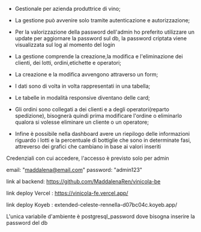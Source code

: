 - Gestionale per azienda produttrice di vino;


- La gestione può avvenire solo tramite autenticazione e autorizzazione;
- Per la valorizzazione della password dell'admin ho preferito utilizzare un update
  per aggiornare la password sul db, la password criptata viene visualizzata sul log al momento del login
- La gestione comprende la creazione,la modifica e l'eliminazione dei clienti, 
  dei lotti, ordini,etichette e operatori;
- La creazione e la modifica avvengono attraverso un form;
- I dati sono di volta in volta rappresentati in una tabella;
- Le tabelle in modalità responsive diventano delle card;
- Gli ordini sono collegati a dei clienti e a degli operatori(reparto spedizione),
  bisognerà quindi prima modificare l'ordine o eliminarlo qualora si volesse eliminare
  un cliente o un operatore;
- Infine è possibile nella dashboard avere un riepilogo delle informazioni riguardo i lotti e 
  la percentuale di bottiglie che sono in determinate fasi, attreverso dei grafici che cambiano in base ai valori inseriti


Credenziali con cui accedere, l'accesso è previsto solo per admin

email: "maddalena@email.com"
password: "admin123"

link al backend: https://github.com/MaddalenaRen/vinicola-be

link deploy Vercel : https://vinicola-fe.vercel.app/

link deploy Koyeb : extended-celeste-rennella-d07bc04c.koyeb.app/

L'unica variabile d'ambiente è postgresql_password dove bisogna inserire la password del db



